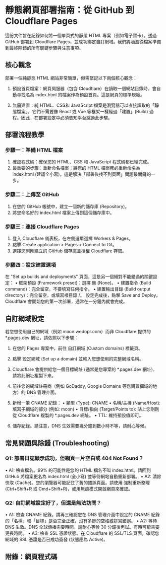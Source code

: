 # 靜態網頁部署指南：從 GitHub 到 Cloudflare Pages

這份文件旨在記錄如何將一個單頁式的靜態 HTML 專案（例如電子賀卡），透過 GitHub 部署到 Cloudflare Pages，並成功綁定自訂網域。我們將涵蓋從檔案準備到最終除錯的所有關鍵步驟與注意事項。

## 核心觀念
部署一個純靜態 HTML 網站非常簡單，但需緊記以下兩個核心觀念：

1. 預設首頁檔案：網頁伺服器（包含 Cloudflare）在讀取一個網站目錄時，會自動尋找名為 index.html 的檔案作為預設首頁。這是網頁的標準規範。

2. 無需建置：純 HTML、CSS和 JavaScript 檔案是瀏覽器可以直接讀取的「靜態檔案」，它們不需要像 React 或 Vue 等框架一樣經過「建置」(Build) 過程。因此，在部署設定中必須告知平台跳過此步驟。

## 部署流程教學

### 步驟一：準備 HTML 檔案
1. 確認程式碼：確保您的 HTML、CSS 和 JavaScript 程式碼都已經完成。
2. 最重要的步驟：重新命名檔案：將您的 HTML 檔案務必重新命名為 index.html (建議全小寫)。這是解決「部署後找不到頁面」問題最關鍵的一步。

### 步驟二：上傳至 GitHub
1. 在您的 GitHub 帳號中，建立一個新的儲存庫 (Repository)。
2. 將您命名好的 index.html 檔案上傳到這個儲存庫中。

### 步驟三：連接 Cloudflare Pages
1. 登入 Cloudflare 儀表板，在左側選單選擇 Workers & Pages。
2. 點擊 Create application > Pages > Connect to Git。
3. 選擇您剛剛建立的 GitHub 儲存庫並授權 Cloudflare 存取。

### 步驟四：設定建置選項
在 "Set up builds and deployments" 頁面，這是另一個絕對不能錯過的關鍵設定：
• 框架預設 (Framework preset)：選擇 無 (None)。
• 建置指令 (Build command)：完全留空，不要填寫任何指令。
• 建置輸出目錄 (Build output directory)：完全留空，或填寫根目錄 /。
設定完成後，點擊 Save and Deploy。Cloudflare 會開始您的第一次部署，通常在一分鐘內就會完成。

## 自訂網域設定
若您想使用自己的網域（例如 moon.wedopr.com）而非 Cloudflare 提供的 *.pages.dev 網址，請依照以下步驟：

1. 在您的 Pages 專案中，前往 自訂網域 (Custom domains) 標籤頁。

2. 點擊 設定網域 (Set up a domain) 並輸入您想使用的完整網域名稱。

3. Cloudflare 會提供給您一個目標網址 (通常是您專案的 *.pages.dev 網址)，請將此網址複製下來。

4. 前往您的網域註冊商（例如 GoDaddy, Google Domains 等您購買網域的地方）的 DNS 管理介面。

5. 新增一筆 CNAME 紀錄：
• 類型 (Type): CNAME
• 名稱/主機 (Name/Host): 填寫子網域的部分 (例如: moon)
• 目標/指向 (Target/Points to): 貼上您剛剛從 Cloudflare 複製的 *.pages.dev 網址。
• TTL: 維持預設值即可。

6. 儲存紀錄。請注意，DNS 生效需要幾分鐘到數小時不等，請耐心等候。

## 常見問題與除錯 (Troubleshooting)

### Q1: 部署日誌顯示成功，但網頁一片空白或 404 Not Found？
• A1: 檢查檔名。99% 的可能性是您的 HTML 檔名不叫 index.html。請回到 GitHub 將檔案更名為 index.html (全小寫) 並等待網站自動重新部署。
• A2: 清除快取 (Cache)。您的瀏覽器可能記住了舊的錯誤頁面。請使用 強制重新整理 (Ctrl+Shift+R 或 Cmd+Shift+R)，或用無痕模式開啟網頁來確認。

### Q2: 自訂網域設定好了，但還是無法訪問？
• A1: 檢查 CNAME 紀錄。請再三確認您在 DNS 管理介面中設定的 CNAME 紀錄的「名稱」和「目標」是否完全正確，沒有多餘的空格或拼寫錯誤。
• A2: 等待 DNS 生效。DNS 全球傳播需要時間，請耐心等候 30 分鐘後再試。有時可能需要更長時間。
• A3: 檢查 SSL 憑證狀態。在 Cloudflare 的 SSL/TLS 頁面，確認您網域的 SSL 憑證是否已成功簽發 (狀態應為 Active)。

## 附錄：網頁程式碼
